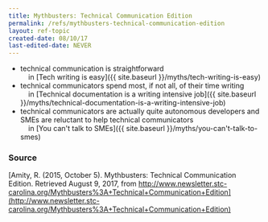 ```yaml
---
title: Mythbusters: Technical Communication Edition
permalink: /refs/mythbusters-technical-communication-edition
layout: ref-topic
created-date: 08/10/17
last-edited-date: NEVER
---
```


* technical communication is straightforward<br />&nbsp;&nbsp;&nbsp;&nbsp;in [Tech writing is easy]({{ site.baseurl }}/myths/tech-writing-is-easy)
* technical communicators spend most, if not all, of their time writing<br />&nbsp;&nbsp;&nbsp;&nbsp;in [Technical documentation is a writing intensive job]({{ site.baseurl }}/myths/technical-documentation-is-a-writing-intensive-job)
* technical communicators are actually quite autonomous
developers and SMEs are reluctant to help technical communicators<br />&nbsp;&nbsp;&nbsp;&nbsp;in [You can't talk to SMEs]({{ site.baseurl }}/myths/you-can't-talk-to-smes)

### Source

[Amity, R. (2015, October 5). Mythbusters: Technical Communication Edition. Retrieved August 9, 2017, from http://www.newsletter.stc-carolina.org/Mythbusters%3A+Technical+Communication+Edition](http://www.newsletter.stc-carolina.org/Mythbusters%3A+Technical+Communication+Edition)
